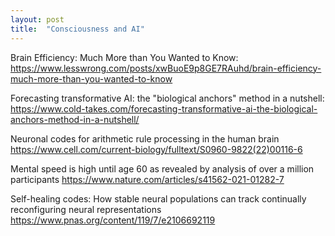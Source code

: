 ```yaml
---
layout: post
title:  "Consciousness and AI"
---
```


Brain Efficiency: Much More than You Wanted to Know: https://www.lesswrong.com/posts/xwBuoE9p8GE7RAuhd/brain-efficiency-much-more-than-you-wanted-to-know

Forecasting transformative AI: the "biological anchors" method in a nutshell: https://www.cold-takes.com/forecasting-transformative-ai-the-biological-anchors-method-in-a-nutshell/

Neuronal codes for arithmetic rule processing in the human brain
https://www.cell.com/current-biology/fulltext/S0960-9822(22)00116-6

Mental speed is high until age 60 as revealed by analysis of over a million participants
https://www.nature.com/articles/s41562-021-01282-7

Self-healing codes: How stable neural populations can track continually reconfiguring neural representations
https://www.pnas.org/content/119/7/e2106692119
